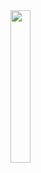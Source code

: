 <a href="https://junekkk.tistory.com/">
 <img src="https://user-images.githubusercontent.com/28533936/127764171-305a95db-4fe8-48b3-a6a0-025b0dbb5815.jpg" width="25%">	
<a>
